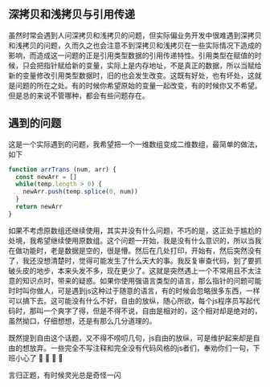 ## 深拷贝和浅拷贝与引用传递

虽然时常会遇到人问深拷贝和浅拷贝的问题，但实际偏业务开发中很难遇到深拷贝和浅拷贝的问题，久而久之也会注意不到深拷贝和浅拷贝在一些实际情况下造成的影响，而造成这一问题的正是引用类型数据的引用传递特性。引用类型在赋值的时候，只会把指针赋给新的变量，实际上是内存地址，不是真正的数据，所以当赋给新的变量修改引用类型数据时，旧的也会发生改变。这既有好处，也有坏处，这就是问题的所在之处。有的时候你希望原始的变量一起改变，有的时候你又不希望。但是总的来说不管哪种，都会有些问题存在。

## 遇到的问题

这是一个实际遇到的问题，我希望把一个一维数组变成二维数组，最简单的做法，如下

```js
function arrTrans (num, arr) {
  const newArr = []
  while(temp.length > 0) {
    newArr.push(temp.splice(0, num))
  }
  return newArr
}
```

如果不考虑原数组还继续使用，其实并没有什么问题，不巧的是，这正处于尴尬的处境，我希望继续使用原数组。这个问题一开始，我是没有什么意识的，所以当我在做功能时，老是数据是空的，很是懵。然后在几处打印，开始有，然后突然没有了，我还没想清楚时，觉得可能发生了什么天大的事。我反复审查代码，到了要抓破头皮的地步，本来头发不多，现在更少了。这就是突然遇上一个不常用且不太注意的知识点时，带来的疑惑。如果你使用强语言类型的语言，那么指针的问题可能时时叫你做人，可是遇到js这种过于随意的语言，有的时候会忽略很多东西，一样可以搞下去。这可能没有什么不好，自由的放纵，随心所欲，每个js程序员写起代码时，那叫一个爽字了得，但是不得不说，自由是相对的，这个相对却是绝对的，虽然拗口，仔细想想，还是有那么几分道理的。

既然提到自由这个话题，又不得不唠叨几句，js自由的放纵，可是维护起来却是自由的想放弃。一些完全不写注释和完全没有代码风格的js者们，奉劝你们一句，下班小心了 :dog: :dog: :dog: :dog:

言归正题，有时候灵光总是奇怪一闪
